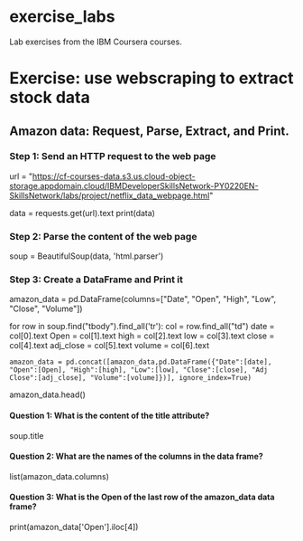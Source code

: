 # exercise_labs
Lab exercises from the IBM Coursera courses.

# Exercise: use webscraping to extract stock data
## Amazon data: Request, Parse, Extract, and Print.

### Step 1: Send an HTTP request to the web page

url = "https://cf-courses-data.s3.us.cloud-object-storage.appdomain.cloud/IBMDeveloperSkillsNetwork-PY0220EN-SkillsNetwork/labs/project/netflix_data_webpage.html"

data  = requests.get(url).text
print(data)

### Step 2: Parse the content of the web page

soup = BeautifulSoup(data, 'html.parser')

### Step 3: Create a DataFrame and Print it
amazon_data = pd.DataFrame(columns=["Date", "Open", "High", "Low", "Close", "Volume"])

for row in soup.find("tbody").find_all('tr'):
    col = row.find_all("td")
    date = col[0].text
    Open = col[1].text
    high = col[2].text
    low = col[3].text
    close = col[4].text
    adj_close = col[5].text
    volume = col[6].text
    
    amazon_data = pd.concat([amazon_data,pd.DataFrame({"Date":[date], "Open":[Open], "High":[high], "Low":[low], "Close":[close], "Adj Close":[adj_close], "Volume":[volume]})], ignore_index=True)

amazon_data.head()


#### Question 1: What is the content of the title attribute?
soup.title

#### Question 2: What are the names of the columns in the data frame?
list(amazon_data.columns)

#### Question 3: What is the Open of the last row of the amazon_data data frame?
print(amazon_data['Open'].iloc[4])
